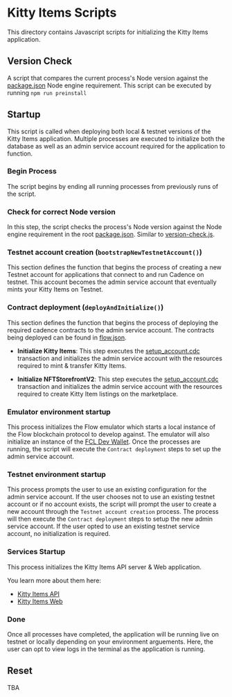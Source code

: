 # Kitty Items Scripts

This directory contains Javascript scripts for initializing the Kitty Items application.

## Version Check

A script that compares the current process's Node version against the [package.json](/package.json) Node engine requirement. This script can be executed by running `npm run preinstall`

## Startup

This script is called when deploying both local & testnet versions of the Kitty Items application. Multiple processes are executed to initialize both the database as well as an admin service account required for the application to function.

### Begin Process
The script begins by ending all running processes from previously runs of the script.

### Check for correct Node version
In this step, the script checks the process's Node version against the Node engine requirement in the root [package.json](/package.json). Similar to [version-check.js](/.ki-scripts/version-check.js).

### Testnet account creation (`bootstrapNewTestnetAccount()`)
This section defines the function that begins the process of creating a new Testnet account for applications that connect to and run Cadence on testnet. This account becomes the admin service account that eventually mints your Kitty Items on Testnet.

### Contract deployment (`deployAndInitialize()`)
This section defines the function that begins the process of deploying the required cadence contracts to the admin service account. The contracts being deployed can be found in [flow.json](/flow.json).

- **Initialize Kitty Items**: This step executes the [setup_account.cdc](/cadence/transactions/kittyItems/setup_account.cdc) transaction and initializes the admin service account with the resources required to mint & transfer Kitty Items.

- **Initialize NFTStorefrontV2**: This step executes the [setup_account.cdc](/cadence/transactions/nftStorefront/setup_account.cdc) transaction and initializes the admin service account with the resources required to create Kitty Item listings on the marketplace.

### Emulator environment startup
This process initializes the Flow emulator which starts a local instance of the Flow blockchain protocol to develop against. The emulator will also initialize an instance of the [FCL Dev Wallet](https://github.com/onflow/fcl-dev-wallet). Once the processes are running, the script will execute the `Contract deployment` steps to set up the admin service account.

### Testnet environment startup
This process prompts the user to use an existing configuration for the admin service account. If the user chooses not to use an existing testnet account or if no account exists, the script  will prompt the user to create a new account through the `Testnet account creation` process. The process will then execute the `Contract deployment` steps to setup the new admin service account. If the user opted to use an existing testnet service account, no initialization is required.

### Services Startup
This process initializes the Kitty Items API server & Web application. 

You learn more about them here:
- [Kitty Items API](/api/README.md)
- [Kitty Items Web](/web/README.md)

### Done
Once all processes have completed, the application will be running live on testnet or locally depending on your environment arguements. Here, the user can opt to view logs in the terminal as the application is running. 

## Reset
TBA

